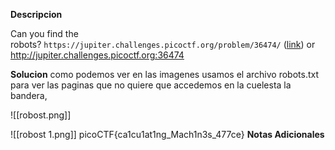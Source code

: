 **Descripcion**

Can you find the robots? `https://jupiter.challenges.picoctf.org/problem/36474/` ([link](https://jupiter.challenges.picoctf.org/problem/36474/)) or http://jupiter.challenges.picoctf.org:36474

**Solucion**
como podemos ver en las imagenes usamos el archivo robots.txt  para ver las  paginas que no quiere que  accedemos en la cuelesta la bandera,

![[robost.png]]

![[robost 1.png]]
picoCTF{ca1cu1at1ng_Mach1n3s_477ce}
**Notas Adicionales**